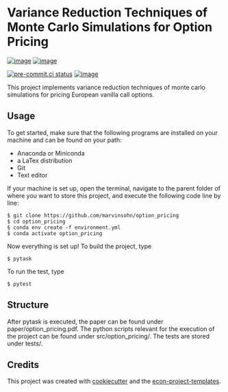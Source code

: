 # Variance Reduction Techniques of Monte Carlo Simulations for Option Pricing

[![image](https://img.shields.io/github/actions/workflow/status/marvinsohn/option_pricing/main.yml?branch=main)](https://github.com/marvinsohn/option_pricing/actions?query=branch%3Amain)
[![image](https://codecov.io/gh/marvinsohn/option_pricing/branch/main/graph/badge.svg)](https://codecov.io/gh/marvinsohn/option_pricing)

[![pre-commit.ci status](https://results.pre-commit.ci/badge/github/marvinsohn/option_pricing/main.svg)](https://results.pre-commit.ci/latest/github/marvinsohn/option_pricing/main)
[![image](https://img.shields.io/badge/code%20style-black-000000.svg)](https://github.com/psf/black)

This project implements variance reduction techniques of monte carlo simulations for
pricing European vanilla call options.

## Usage

To get started, make sure that the following programs are installed on your machine and
can be found on your path:

- Anaconda or Miniconda
- a LaTex distribution
- Git
- Text editor

If your machine is set up, open the terminal, navigate to the parent folder of where you
want to store this project, and execute the following code line by line:

```console
$ git clone https://github.com/marvinsohn/option_pricing
$ cd option_pricing
§ conda env create -f environment.yml
$ conda activate option_pricing
```

Now everything is set up! To build the project, type

```console
$ pytask
```

To run the test, type

```console
$ pytest
```

## Structure

After pytask is executed, the paper can be found under paper/option_pricing.pdf. The
python scripts relevant for the execution of the project can be found under
src/option_pricing/. The tests are stored under tests/.

## Credits

This project was created with [cookiecutter](https://github.com/audreyr/cookiecutter)
and the
[econ-project-templates](https://github.com/OpenSourceEconomics/econ-project-templates).

```
```
